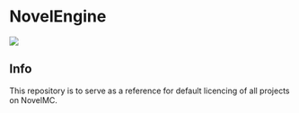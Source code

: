 # NovelEngine 
![](https://img.shields.io/github/issues/NovelMC/License.svg?style=for-the-badge&logo=github)
## Info
This repository is to serve as a reference for default licencing of all projects on NovelMC.
